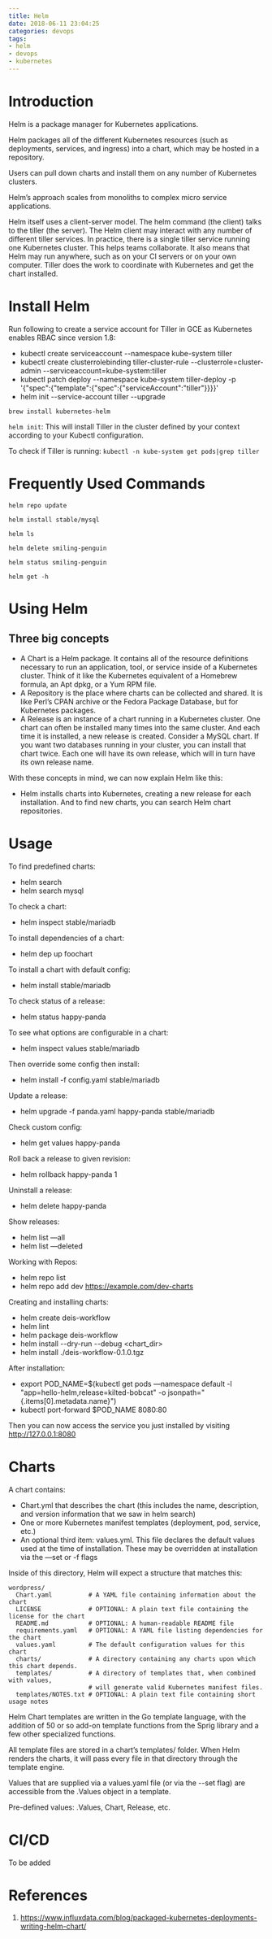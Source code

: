 ```yaml
---
title: Helm
date: 2018-06-11 23:04:25
categories: devops
tags:
- helm
- devops
- kubernetes
---
```

# Introduction

Helm is a package manager for Kubernetes applications.

Helm packages all of the different Kubernetes resources (such as deployments, services, and ingress) into a chart, which may be hosted in a repository.

Users can pull down charts and install them on any number of Kubernetes clusters.

Helm’s approach scales from monoliths to complex micro service applications. 

Helm itself uses a client-server model. The helm command (the client) talks to the tiller  (the server). The Helm client may interact with any number of different tiller services. In practice, there is a single tiller service running one Kubernetes cluster. This helps teams collaborate. It also means that Helm may run anywhere, such as on your CI servers or on your own computer. Tiller does the work to coordinate with Kubernetes and get the chart installed.

<!-- more -->

# Install Helm

Run following to create a service account for Tiller in GCE as Kubernetes enables RBAC since version 1.8:

* kubectl create serviceaccount --namespace kube-system tiller
* kubectl create clusterrolebinding tiller-cluster-rule --clusterrole=cluster-admin --serviceaccount=kube-system:tiller
* kubectl patch deploy --namespace kube-system tiller-deploy -p '{"spec":{"template":{"spec":{"serviceAccount":"tiller"}}}}'      
* helm init --service-account tiller --upgrade

`brew install kubernetes-helm`

`helm init`:
This will install Tiller in the cluster defined by your context according to your Kubectl configuration.

To check if Tiller is running:
`kubectl -n kube-system get pods|grep tiller`


# Frequently Used Commands

```
helm repo update

helm install stable/mysql

helm ls

helm delete smiling-penguin

helm status smiling-penguin

helm get -h
```


# Using Helm

## Three big concepts

* A Chart is a Helm package. It contains all of the resource definitions necessary to run an application, tool, or service inside of a Kubernetes cluster. Think of it like the Kubernetes equivalent of a Homebrew formula, an Apt dpkg, or a Yum RPM file.
* A Repository is the place where charts can be collected and shared. It is like Perl’s CPAN archive or the Fedora Package Database, but for Kubernetes packages.
* A Release is an instance of a chart running in a Kubernetes cluster. One chart can often be installed many times into the same cluster. And each time it is installed, a new release is created. Consider a MySQL chart. If you want two databases running in your cluster, you can install that chart twice. Each one will have its own release, which will in turn have its own release name.

With these concepts in mind, we can now explain Helm like this:

* Helm installs charts into Kubernetes, creating a new release for each installation. And to find new charts, you can search Helm chart repositories.


# Usage

To find predefined charts:

* helm search
* helm search mysql

To check a chart:

* helm inspect stable/mariadb

To install dependencies of a chart:

* helm dep up foochart

To install a chart with default config:

* helm install stable/mariadb

To check status of a release:

* helm status happy-panda

To see what options are configurable in a chart:

* helm inspect values stable/mariadb

Then override some config then install:

* helm install -f config.yaml stable/mariadb

Update a release:

* helm upgrade -f panda.yaml happy-panda stable/mariadb

Check custom config:

* helm get values happy-panda

Roll back a release to given revision:

* helm rollback happy-panda 1

Uninstall a release:

* helm delete happy-panda

Show releases:

* helm list —all
* helm list —deleted

Working with Repos:

* helm repo list
* helm repo add dev https://example.com/dev-charts


Creating and installing charts:

* helm create deis-workflow
* helm lint
* helm package deis-workflow
* helm install --dry-run --debug <chart_dir>
* helm install ./deis-workflow-0.1.0.tgz

After installation:

* export POD_NAME=$(kubectl get pods —namespace default -l "app=hello-helm,release=kilted-bobcat" -o jsonpath="{.items[0].metadata.name}")
* kubectl port-forward $POD_NAME 8080:80

Then you can now access the service you just installed by visiting http://127.0.0.1:8080


# Charts

A chart contains:

* Chart.yml that describes the chart (this includes the name, description, and version information that we saw in helm search)
* One or more Kubernetes manifest templates (deployment, pod, service, etc.)
* An optional third item: values.yml. This file declares the default values used at the time of installation. These may be overridden at installation via the —set or -f flags

Inside of this directory, Helm will expect a structure that matches this:

```
wordpress/
  Chart.yaml          # A YAML file containing information about the chart
  LICENSE             # OPTIONAL: A plain text file containing the license for the chart
  README.md           # OPTIONAL: A human-readable README file
  requirements.yaml   # OPTIONAL: A YAML file listing dependencies for the chart
  values.yaml         # The default configuration values for this chart
  charts/             # A directory containing any charts upon which this chart depends.
  templates/          # A directory of templates that, when combined with values,
                      # will generate valid Kubernetes manifest files.
  templates/NOTES.txt # OPTIONAL: A plain text file containing short usage notes
```

Helm Chart templates are written in the Go template language, with the addition of 50 or so add-on template functions from the Sprig library and a few other specialized functions.

All template files are stored in a chart’s templates/ folder. When Helm renders the charts, it will pass every file in that directory through the template engine.

Values that are supplied via a values.yaml file (or via the --set flag) are accessible from the .Values object in a template.

Pre-defined values: .Values, Chart, Release, etc.


# CI/CD
To be added

# References
1. https://www.influxdata.com/blog/packaged-kubernetes-deployments-writing-helm-chart/
